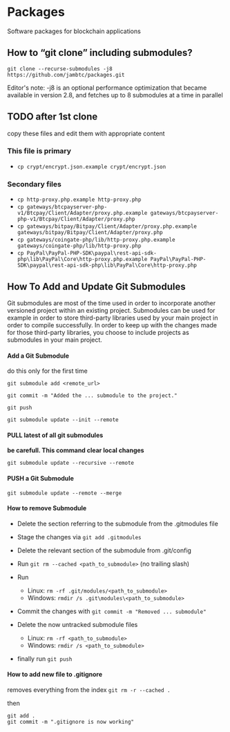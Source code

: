 # Packages
Software packages for blockchain applications


## How to “git clone” including submodules?
`git clone --recurse-submodules -j8 https://github.com/jambtc/packages.git`

Editor's note: -j8 is an optional performance optimization that became available in version 2.8, and fetches up to 8 submodules at a time in parallel



## TODO after 1st clone
copy these files and edit them with appropriate content


### This file is primary

- `cp crypt/encrypt.json.example crypt/encrypt.json`


### Secondary files

- `cp http-proxy.php.example http-proxy.php`
- `cp gateways/btcpayserver-php-v1/Btcpay/Client/Adapter/proxy.php.example gateways/btcpayserver-php-v1/Btcpay/Client/Adapter/proxy.php`
- `cp gateways/bitpay/Bitpay/Client/Adapter/proxy.php.example gateways/bitpay/Bitpay/Client/Adapter/proxy.php`
- `cp gateways/coingate-php/lib/http-proxy.php.example gateways/coingate-php/lib/http-proxy.php`
- `cp PayPal\PayPal-PHP-SDK\paypal\rest-api-sdk-php\lib\PayPal\Core\http-proxy.php.example PayPal\PayPal-PHP-SDK\paypal\rest-api-sdk-php\lib\PayPal\Core\http-proxy.php`





## How To Add and Update Git Submodules
Git submodules are most of the time used in order to incorporate another versioned project within an existing project.
Submodules can be used for example in order to store third-party libraries used by your main project in order to compile successfully.
In order to keep up with the changes made for those third-party libraries, you choose to include projects as submodules in your main project.


#### Add a Git Submodule
do this only for the first time
```
git submodule add <remote_url>

git commit -m "Added the ... submodule to the project."

git push

git submodule update --init --remote
```

#### PULL latest of all git submodules  
**be carefull. This command clear local changes**
```
git submodule update --recursive --remote
```


#### PUSH a Git Submodule
```
git submodule update --remote --merge
```


#### How to remove Submodule
- Delete the section referring to the submodule from the .gitmodules file
- Stage the changes via `git add .gitmodules`
- Delete the relevant section of the submodule from .git/config
- Run `git rm --cached <path_to_submodule>` (no trailing slash)
- Run
	- Linux: `rm -rf .git/modules/<path_to_submodule>`
	- Windows: `rmdir /s .git\modules\<path_to_submodule>`

- Commit the changes with `git commit -m "Removed ... submodule"`
- Delete the now untracked submodule files
	- Linux: `rm -rf <path_to_submodule>`
	- Windows: `rmdir /s <path_to_submodule>`
- finally run `git push`


#### How to add new file to .gitignore
removes everything from the index
`git rm -r --cached .`

then
```
git add .
git commit -m ".gitignore is now working"
```
